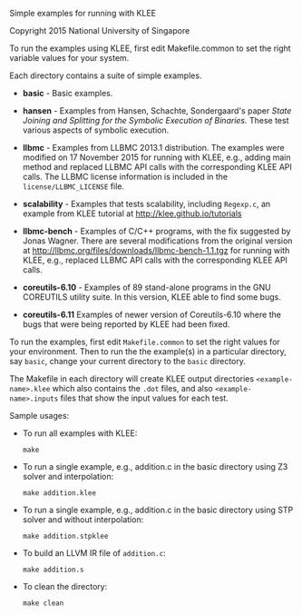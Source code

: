 Simple examples for running with KLEE

Copyright 2015 National University of Singapore

To run the examples using KLEE, first edit Makefile.common to set the
right variable values for your system.

Each directory contains a suite of simple examples.

- **basic**  - Basic examples.

- **hansen** - Examples from Hansen, Schachte, Sondergaard's paper *State Joining and Splitting for the Symbolic Execution of Binaries.* These test various aspects of symbolic execution.

- **llbmc** - Examples from LLBMC 2013.1 distribution. The examples were modified on 17 November 2015 for running with KLEE, e.g., adding main method and replaced LLBMC API calls with the corresponding KLEE API calls. The LLBMC license information is included in the `license/LLBMC_LICENSE` file.

- **scalability** - Examples that tests scalability, including `Regexp.c`, an example from KLEE tutorial at http://klee.github.io/tutorials

- **llbmc-bench** - Examples of C/C++ programs, with the fix suggested by Jonas Wagner. There are several modifications from the original version at http://llbmc.org/files/downloads/llbmc-bench-1.1.tgz for running with KLEE, e.g., replaced LLBMC API calls with the corresponding KLEE API calls.

- **coreutils-6.10** - Examples of 89 stand-alone programs in the GNU COREUTILS utility suite. In this version, KLEE able to find some bugs.

- **coreutils-6.11** Examples of newer version of Coreutils-6.10 where the bugs that were being reported by KLEE had been fixed. 

To run the examples, first edit `Makefile.common` to set the right values for your environment. Then to run the the example(s) in a particular directory, say `basic`, change your current directory to the `basic` directory.

The Makefile in each directory will create KLEE output directories `<example-name>.klee` which also contains the `.dot` files, and also `<example-name>.inputs` files that show the input values for each test.

Sample usages:
- To run all examples with KLEE:

  `make`

- To run a single example, e.g., addition.c in the basic directory using Z3 solver and interpolation:

  `make addition.klee`

- To run a single example, e.g., addition.c in the basic directory using STP solver and without interpolation:

  `make addition.stpklee`

- To build an LLVM IR file of `addition.c`:

  `make addition.s`

- To clean the directory:

  `make clean`

